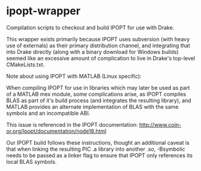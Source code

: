 # ipopt-wrapper

Compilation scripts to checkout and build IPOPT for use with Drake.

This wrapper exists primarily because IPOPT uses subversion (with
heavy use of externals) as their primary distribution channel, and
integrating that into Drake directly (along with a binary download for
Windows builds) seemed like an excessive amount of complication to
live in Drake's top-level CMakeLists.txt.

Note about using IPOPT with MATLAB (Linux specific):

When compiling IPOPT for use in libraries which may later be used as
part of a MATLAB mex module, some complications arise, as IPOPT
compiles BLAS as part of it's build process (and integrates the
resulting library), and MATLAB provides an alternate implementation of
BLAS with the same symbols and an incompatible ABI.

This issue is referenced in the IPOPT documentation: http://www.coin-or.org/Ipopt/documentation/node18.html

Our IPOPT build follows these instructions, thought an additional
caveat is that when linking the resulting PIC .a library into another
.so, -Bsymbolic needs to be passed as a linker flag to ensure that
IPOPT only references its local BLAS symbols.